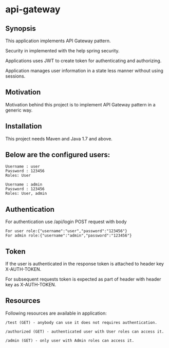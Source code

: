 # api-gateway

## Synopsis

This application implements API Gateway pattern. 

Security in implemented with the help spring security. 

Applications uses JWT to create token for authenticating and authorizing.

Application manages user information in a state less manner without using sessions.

## Motivation

Motivation behind this project is to implement API Gateway pattern in a generic way.

## Installation

This project needs Maven and Java 1.7 and above.

## Below are the configured users:

	Username : user
	Password : 123456
	Roles: User

	Username : admin
	Password : 123456
	Roles: User, admin

## Authentication

For authentication use /api/login POST request with body
	
	For user role:{"username":"user","password":"123456"}
	For admin role:{"username":"admin","password":"123456"}

## Token

If the user is authenticated in the response token is attached to header key X-AUTH-TOKEN.

For subsequent requests token is expected as part of header with header key as X-AUTH-TOKEN.

## Resources

Following resources are available in application:

	/test (GET) - anybody can use it does not requires authentication.

	/authorized (GET) - authenticated user with User roles can access it.

	/admin (GET) - only user with Admin roles can access it. 




